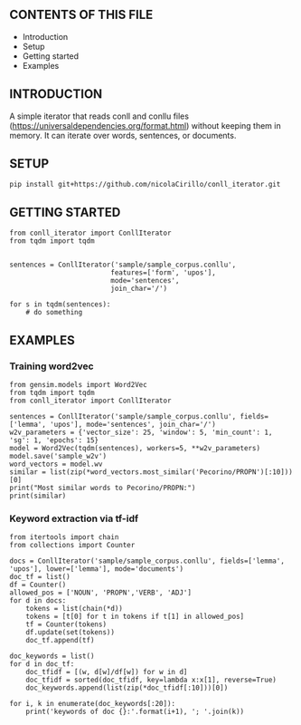CONTENTS OF THIS FILE
---------------------

*   Introduction
*   Setup
*   Getting started
*   Examples

INTRODUCTION
------------

A simple iterator that reads conll and conllu files (https://universaldependencies.org/format.html) without keeping them in memory. It can iterate over words, sentences, or documents.

SETUP
-----
```
pip install git+https://github.com/nicolaCirillo/conll_iterator.git
```

GETTING STARTED
---------------

```
from conll_iterator import ConllIterator
from tqdm import tqdm


sentences = ConllIterator('sample/sample_corpus.conllu', 
                         features=['form', 'upos'], 
                         mode='sentences', 
                         join_char='/')

for s in tqdm(sentences):
    # do something
```

EXAMPLES
--------------

### Training word2vec

```
from gensim.models import Word2Vec
from tqdm import tqdm
from conll_iterator import ConllIterator

sentences = ConllIterator('sample/sample_corpus.conllu', fields=['lemma', 'upos'], mode='sentences', join_char='/')
w2v_parameters = {'vector_size': 25, 'window': 5, 'min_count': 1, 'sg': 1, 'epochs': 15}
model = Word2Vec(tqdm(sentences), workers=5, **w2v_parameters)
model.save('sample_w2v')
word_vectors = model.wv
similar = list(zip(*word_vectors.most_similar('Pecorino/PROPN')[:10]))[0]
print("Most similar words to Pecorino/PROPN:")
print(similar)
```

### Keyword extraction via tf-idf

```
from itertools import chain
from collections import Counter

docs = ConllIterator('sample/sample_corpus.conllu', fields=['lemma', 'upos'], lower=['lemma'], mode='documents')
doc_tf = list()
df = Counter()
allowed_pos = ['NOUN', 'PROPN','VERB', 'ADJ']
for d in docs:
    tokens = list(chain(*d))
    tokens = [t[0] for t in tokens if t[1] in allowed_pos]
    tf = Counter(tokens)
    df.update(set(tokens))
    doc_tf.append(tf)

doc_keywords = list()
for d in doc_tf:
    doc_tfidf = [(w, d[w]/df[w]) for w in d]
    doc_tfidf = sorted(doc_tfidf, key=lambda x:x[1], reverse=True)
    doc_keywords.append(list(zip(*doc_tfidf[:10]))[0])

for i, k in enumerate(doc_keywords[:20]):
    print('keywords of doc {}:'.format(i+1), '; '.join(k))
```